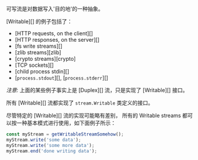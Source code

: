 
可写流是对数据写入'目的地'的一种抽象。

[Writable][] 的例子包括了：

* [HTTP requests, on the client][]
* [HTTP responses, on the server][]
* [fs write streams][]
* [zlib streams][zlib]
* [crypto streams][crypto]
* [TCP sockets][]
* [child process stdin][]
* [`process.stdout`][], [`process.stderr`][]

*注意*: 上面的某些例子事实上是 [Duplex][] 流，只是实现了 [Writable][] 接口。

所有 [Writable][] 流都实现了
`stream.Writable` 类定义的接口。

尽管特定的 [Writable][] 流的实现可能略有差别，
所有的 Writable streams 都可以按一种基本模式进行使用，如下面例子所示：

```js
const myStream = getWritableStreamSomehow();
myStream.write('some data');
myStream.write('some more data');
myStream.end('done writing data');
```

